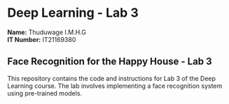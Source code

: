 # Deep Learning - Lab 3

**Name:** Thuduwage I.M.H.G  
**IT Number:** IT21169380

## Face Recognition for the Happy House - Lab 3

This repository contains the code and instructions for Lab 3 of the Deep Learning course. The lab involves implementing a face recognition system using pre-trained models.
